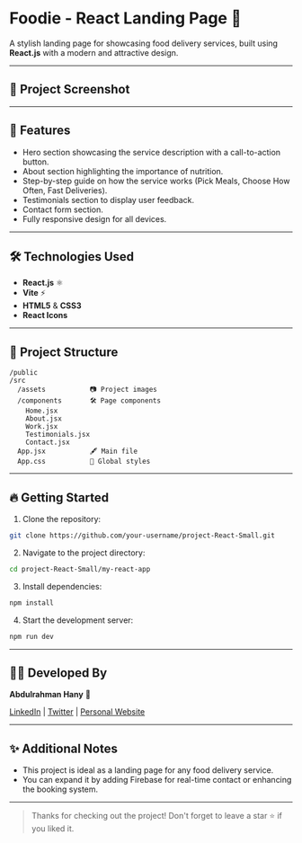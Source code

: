 # Foodie - React Landing Page 🍴

A stylish landing page for showcasing food delivery services, built using **React.js** with a modern and attractive design.

---

## 📸 Project Screenshot



---

## 🚀 Features

- Hero section showcasing the service description with a call-to-action button.
- About section highlighting the importance of nutrition.
- Step-by-step guide on how the service works (Pick Meals, Choose How Often, Fast Deliveries).
- Testimonials section to display user feedback.
- Contact form section.
- Fully responsive design for all devices.

---

## 🛠️ Technologies Used

- **React.js** ⚛️
- **Vite** ⚡
- **HTML5** & **CSS3**
- **React Icons**

---

## 📂 Project Structure

```
/public
/src
  /assets           📷 Project images
  /components       🛠️ Page components
    Home.jsx
    About.jsx
    Work.jsx
    Testimonials.jsx
    Contact.jsx
  App.jsx           🖋️ Main file
  App.css           👜 Global styles
```

---

## 🔥 Getting Started

1. Clone the repository:

```bash
git clone https://github.com/your-username/project-React-Small.git
```

2. Navigate to the project directory:

```bash
cd project-React-Small/my-react-app
```

3. Install dependencies:

```bash
npm install
```

4. Start the development server:

```bash
npm run dev
```

---

## 👨‍💻 Developed By

**Abdulrahman Hany** 🌟

[LinkedIn](https://www.linkedin.com/) | [Twitter](https://twitter.com/) | [Personal Website](https://yourwebsite.com)

---

## ✨ Additional Notes

- This project is ideal as a landing page for any food delivery service.
- You can expand it by adding Firebase for real-time contact or enhancing the booking system.

---

> Thanks for checking out the project! Don't forget to leave a star ⭐ if you liked it.
